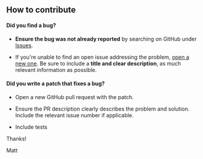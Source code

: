 ## How to contribute

#### **Did you find a bug?**

* **Ensure the bug was not already reported** by searching on GitHub under [Issues](https://github.com/mpclarkson/freshdesk-bundle/issues).

* If you're unable to find an open issue addressing the problem, [open a new one](https://github.com/mpclarkson/freshdesk-bundle/issues/new). Be sure to include a **title and clear description**, as much relevant information as possible.

#### **Did you write a patch that fixes a bug?**

* Open a new GitHub pull request with the patch.

* Ensure the PR description clearly describes the problem and solution. Include the relevant issue number if applicable.

* Include tests

Thanks!

Matt
